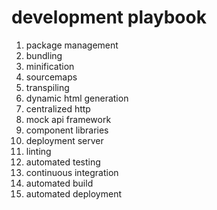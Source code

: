 # development playbook
1. package management
2. bundling
3. minification
4. sourcemaps
5. transpiling
6. dynamic html generation
7. centralized http
8. mock api framework
9. component libraries
10. deployment server
11. linting
12. automated testing
13. continuous integration
14. automated build
15. automated deployment